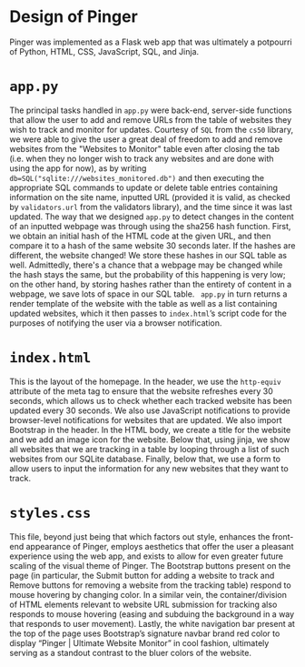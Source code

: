 # Design of Pinger

Pinger was implemented as a Flask web app that was ultimately a potpourri of Python, HTML, CSS, JavaScript, SQL, and Jinja.

# ```app.py```
The principal tasks handled in ```app.py``` were back-end, server-side functions that allow the user to add and remove URLs from the table of websites they wish to track and monitor for updates. Courtesy of ```SQL``` from the ```cs50``` library, we were able to give the user a great deal of freedom to add and remove websites from the "Websites to Monitor" table even after closing the tab (i.e. when they no longer wish to track any websites and are done with using the app for now), as by writing ```db=SQL("sqlite:///websites_monitored.db")``` and then executing the appropriate SQL commands to update or delete table entries containing information on the site name, inputted URL (provided it is valid, as checked by ```validators.url``` from the validators library), and the time since it was last updated. The way that we designed ```app.py``` to detect changes in the content of an inputted webpage was through using the sha256 hash function. First, we obtain an initial hash of the HTML code at the given URL, and then compare it to a hash of the same website 30 seconds later. If the hashes are different, the website changed! We store these hashes in our SQL table as well. Admittedly, there's a chance that a webpage may be changed while the hash stays the same, but the probability of this happening is very low; on the other hand, by storing hashes rather than the entirety of content in a webpage, we save lots of space in our SQL table. ``` app.py``` in turn returns a render template of the website with the table as well as a list containing updated websites, which it then passes to ```index.html```’s script code for the purposes of notifying the user via a browser notification.

# ```index.html```
This is the layout of the homepage. In the header, we use the ```http-equiv``` attribute of the meta tag to ensure that the website refreshes every 30 seconds, which allows us to check whether each tracked website has been updated every 30 seconds. We also use JavaScript notifications to provide browser-level notifications for websites that are updated. We also import Bootstrap in the header. In the HTML body, we create a title for the website and we add an image icon for the website. Below that, using jinja, we show all websites that we are tracking in a table by looping through a list of such websites from our SQLite database. Finally, below that, we use a form to allow users to input the information for any new websites that they want to track.

# ```styles.css```
This file, beyond just being that which factors out style, enhances the front-end appearance of Pinger, employs aesthetics that offer the user a pleasant experience using the web app, and exists to allow for even greater future scaling of the visual theme of Pinger. The Bootstrap buttons present on the page (in particular, the Submit button for adding a website to track and Remove buttons for removing a website from the tracking table) respond to mouse hovering by changing color. In a similar vein, the container/division of HTML elements relevant to website URL submission for tracking also responds to mouse hovering (easing and subduing the background in a way that responds to user movement). Lastly, the white navigation bar present at the top of the page uses Bootstrap’s signature navbar brand red color to display “Pinger | Ultimate Website Monitor” in cool fashion, ultimately serving as a standout contrast to the bluer colors of the website.



